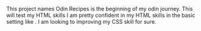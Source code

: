This project names Odin Recipes is the beginning of my odin journey. This will test my HTML skills
I am pretty confident in my HTML skills in the basic setting like <tags>. I am looking to improving my CSS skill for sure.